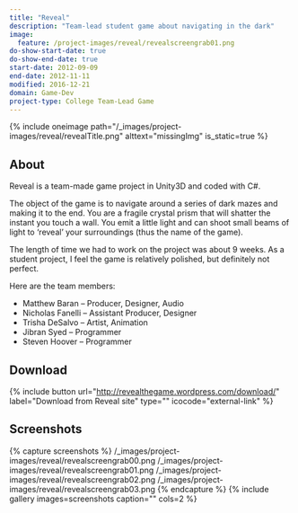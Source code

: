 ```yaml
---
title: "Reveal"
description: "Team-lead student game about navigating in the dark"
image:
  feature: /project-images/reveal/revealscreengrab01.png
do-show-start-date: true
do-show-end-date: true
start-date: 2012-09-09
end-date: 2012-11-11
modified: 2016-12-21
domain: Game-Dev
project-type: College Team-Lead Game
---
```


{% include oneimage path="/_images/project-images/reveal/revealTitle.png" alttext="missingImg" is_static=true %}

## About

Reveal is a team-made game project in Unity3D and coded with C#.

The object of the game is to navigate around a series of dark mazes and making it to the end. You are a fragile crystal prism that will shatter the instant you touch a wall. You emit a little light and can shoot small beams of light to ‘reveal’ your surroundings (thus the name of the game).

The length of time we had to work on the project was about 9 weeks. As a student project, I feel the game is relatively polished, but definitely not perfect.

Here are the team members:

 - Matthew Baran – Producer, Designer, Audio
 - Nicholas Fanelli – Assistant Producer, Designer
 - Trisha DeSalvo – Artist, Animation
 - Jibran Syed – Programmer
 - Steven Hoover – Programmer


## Download

{% include button url="http://revealthegame.wordpress.com/download/" label="Download from Reveal site" type="" icocode="external-link" %}


## Screenshots

{% capture screenshots %}
	/_images/project-images/reveal/revealscreengrab00.png
	/_images/project-images/reveal/revealscreengrab01.png
	/_images/project-images/reveal/revealscreengrab02.png
    /_images/project-images/reveal/revealscreengrab03.png
{% endcapture %}
{% include gallery images=screenshots caption="" cols=2 %}
